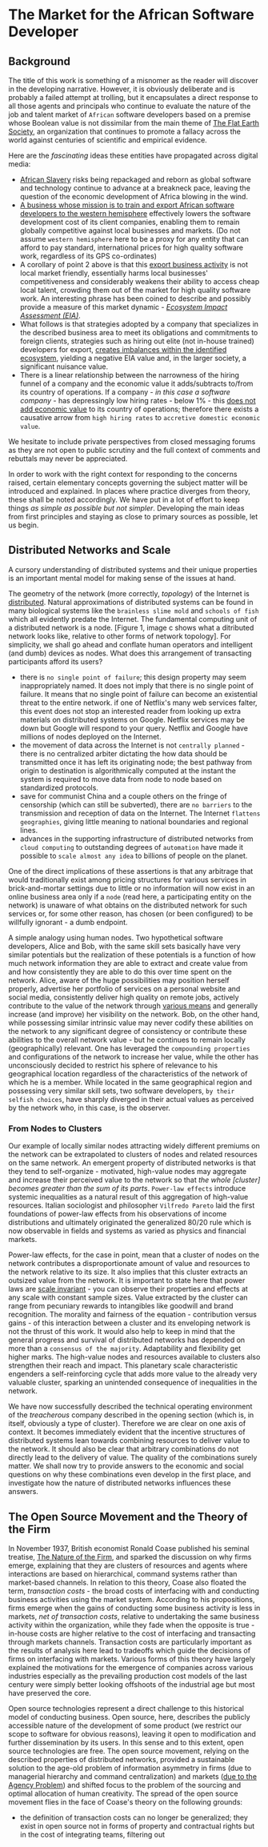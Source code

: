 # The Market for the African Software Developer

## Background
The title of this work is something of a misnomer as the reader will discover in the developing narrative. However, it is obviously deliberate and is probably a failed attempt at trolling, but it encapsulates a direct response to all those agents and principals who continue to evaluate the nature of the job and talent market of `African` software developers based on a premise whose Boolean value is not dissimilar from the main theme of [The Flat Earth Society](https://www.tfes.org), an organization that continues to  promote a fallacy across the world against centuries of scientific and empirical evidence. 

Here are the _fascinating_ ideas these entities have propagated across digital media:

- [African Slavery](https://nairametrics.com/artificial-intelligence-andela-and-africas-looming-technology-slavery-3-2/) risks being repackaged and reborn as global software and technology continue to advance at a breakneck pace, leaving the question of the economic development of Africa blowing in the wind.
- [A business whose mission is to train and export African software developers to the western hemisphere](https://nairametrics.com/artificial-intelligence-andela-and-africas-looming-technology-slavery-3-2/) effectively lowers the software development cost of its client companies, enabling them to remain globally competitive against local businesses and markets. (Do not assume `western hemisphere` here to be a proxy for any entity that can afford to pay standard, international prices for high quality software work, regardless of its GPS co-ordinates)
- A corollary of point 2 above is that this [export business activity](https://nairametrics.com/artificial-intelligence-andela-and-africas-looming-technology-slavery-3-2/) is not local market friendly, essentially harms local businesses' competitiveness and considerably weakens their ability to access cheap local talent, crowding them out of the market for high quality software work. An interesting phrase has been coined to describe and possibly provide a measure of this market dynamic - [_Ecosystem Impact Assessment (EIA)_](https://nairametrics.com/much-ado-nothing-andela-uproar/).
- What follows is that strategies adopted by a company that specializes in the described business area to meet its obligations and commitments to foreign clients, strategies such as hiring out elite (not in-house trained) developers for export, [creates imbalances within the identified ecosystem](https://nairametrics.com/much-ado-nothing-andela-uproar/), yielding a negative EIA value and, in the larger society, a significant nuisance value.
- There is a linear relationship between the narrowness of the hiring funnel of a company and the economic value it adds/subtracts to/from its country of operations. If a company - _in this case a software company_ - has depressingly low hiring rates - below 1% - this [does not add economic value](https://nairametrics.com/artificial-intelligence-andela-and-africas-looming-technology-slavery-3-2/) to its country of operations; therefore there exists a causative arrow from `high hiring rates` to `accretive domestic economic value`.

We hesitate to include private perspectives from closed messaging forums as they are not open to public scrutiny and the full context of comments and rebuttals may never be appreciated. 

 In order to work with the right context for responding to the concerns raised, certain elementary concepts governing the subject matter will be introduced and explained. In places where practice diverges from theory, these shall be noted accordingly. We have put in a lot of effort to keep things _as simple as possible but not simpler_. Developing the main ideas from first principles and staying as close to primary sources as possible, let us begin. 

## Distributed Networks and Scale
A cursory understanding of distributed systems and their unique properties is an important mental model for making sense of the issues at hand.

The geometry of the network (more correctly, _topology_) of the Internet is [distributed](https://www.youtube.com/watch?v=Dxcc6ycZ73M). Natural approximations of distributed systems can be found in many biological systems like the `brainless slime mold` and `schools of fish` which all evidently predate the Internet. The fundamental computing unit of a distributed network is a node. [Figure 1, image c shows what a ditributed network looks like, relative to other forms of network topology].  For simplicity, we shall go ahead and conflate human operators and intelligent (and dumb) devices as nodes. What does this arrangement of transacting participants afford its users? 

- there is `no single point of failure`; this design property may seem inappropriately named. It does not imply that there is no single point of failure. It means that no single point of failure can become an existential threat to the entire network. if one of Netflix's many web services falter, this event does not stop an interested reader from looking up extra materials on distributed systems on Google. Netflix services may be down but Google will respond to your query. Netflix and Google have millions of nodes deployed on the Internet. 
- the movement of data across the Internet is not `centrally planned` - there is no centralized arbiter dictating the how data should be transmitted once it has left its originating node; the best pathway from origin to destination is algorithmically computed at the instant the system is required to move data from node to node based on standardized protocols.
- save for communist China and a couple others on the fringe of censorship (which can still be subverted), there are `no barriers` to the transmission and reception of data on the Internet. The Internet `flattens geographies`, giving little meaning to national boundaries and regional lines.
- advances in the supporting infrastructure of distributed networks from `cloud computing` to outstanding degrees of `automation` have made it possible to `scale almost any idea` to billions of people on the planet. 

One of the direct implications of these assertions is that any arbitrage that would traditionally exist among pricing structures for various services in brick-and-mortar settings due to little or no information will now exist in an online business area only if a `node` (read here, a participating entity on the network) is unaware of what obtains on the distributed network for such services or, for some other reason, has chosen (or been configured) to be willfully ignorant - a dumb endpoint.

A simple analogy using human nodes. Two hypothetical software developers, Alice and Bob, with the same skill sets basically have very similar potentials but the realization of these potentials is a function of how much network information they are able to extract and create value from and how consistently they are able to do this over time spent on the network. Alice, aware of the huge possibilities may position herself properly, advertise her portfolio of services on a personal website and social media, consistently deliver high quality on remote jobs, actively contribute to the value of the network through [various means](https://github.com) and generally increase (and improve) her visibility on the network. Bob, on the other hand, while possessing similar intrinsic value may never codify these abilities on the network to any significant degree of consistency or contribute these abilities to the overall network value - but he continues to remain locally (geographically) relevant. One has leveraged the `compounding properties` and configurations of the network to increase her value, while the other has unconsciously decided to restrict his sphere of relevance to his geographical location regardless of the characteristics of the network of which he is a member. While located in the same geographical region and possessing very similar skill sets, two software developers, `by their selfish choices`, have sharply diverged in their actual values as perceived by the network who, in this case, is the observer.

### From Nodes to Clusters
Our example of locally similar nodes attracting widely different premiums on the network can be extrapolated to clusters of nodes and related resources on the same network. An emergent property of distributed networks is that they tend to self-organize - motivated, high-value nodes may aggregate and increase their perceived value to the network so that _the whole [cluster] becomes greater than the sum of its parts_. `Power-law effects` introduce systemic inequalities as a natural result of this aggregation of high-value resources. Italian sociologist and philosopher `Vilfredo Pareto` laid the first foundations of power-law effects from his observations of income distributions and ultimately originated the generalized 80/20 rule which is now observable in fields and systems as varied as physics and financial markets. 

Power-law effects, for the case in point, mean that a cluster of nodes on the network contributes a disproportionate amount of value and resources to the network relative to its size. It also implies that this cluster extracts an outsized value from the network. It is important to state here that power laws are [scale invariant](https://en.wikipedia.org/wiki/Scale_invariance) - you can observe their properties and effects at any scale with constant sample sizes. Value extracted by the cluster can range from pecuniary rewards to intangibles like goodwill and brand recognition. The morality and fairness of the equation - contribution versus gains - of this interaction between a cluster and its enveloping network is not the thrust of this work. It would also help to keep in mind that the general progress and survival of distributed networks has depended on more than a `consensus of the majority`. Adaptability and flexibility get higher marks. The high-value nodes and resources available to clusters also strengthen their reach and impact. This planetary scale characteristic engenders a self-reinforcing cycle that adds more value to the already very valuable cluster, sparking an unintended consequence of inequalities in the network.

We have now successfully described the technical operating environment of the _treacherous_ company described in the opening section (which is, in itself, obviously a type of cluster). Therefore we are clear on one axis of context. It becomes immediately evident that the incentive structures of distributed systems lean towards combining resources to deliver value to the network. It should also be clear that arbitrary combinations do not directly lead to the delivery of value. The quality of the combinations surely matter. We shall now try to provide answers to the economic and social questions on why these combinations even develop in the first place, and investigate how the nature of distributed networks influences these answers.


## The Open Source Movement and the Theory of the Firm
In November 1937, British economist Ronald Coase published his seminal treatise, [The Nature of the Firm](https://msuweb.montclair.edu/~lebelp/CoaseNatFirmEc1937.pdf), and sparked the discussion on why firms emerge, explaining that they are clusters of resources and agents where interactions are based on hierarchical, command systems rather than market-based channels. In relation to this theory, Coase also floated the term, _transaction costs_ - the broad costs of interfacing with and conducting business activities using the market system. According to his propositions, firms emerge when the gains of conducting some business activity is less in markets, _net of transaction costs_, relative to undertaking the same business activity within the organization, while they fade when the opposite is true - in-house costs are higher relative to the cost of interfacing and transacting through markets channels. Transaction costs are particularly important as the results of analysis here lead to tradeoffs which guide the decisions of firms on interfacing with markets. Various forms of this theory have largely explained the motivations for the emergence of companies across various industries especially as the prevailing production cost models of the last century were simply better looking offshoots of the industrial age but most have preserved the core. 

Open source technologies represent a direct challenge to this historical model of conducting business. Open source, here, describes the publicly accessible nature of the development of some product (we restrict our scope to software for obvious reasons), leaving it open to modification and further dissemination by its users. In this sense and to this extent, open source technologies are free. The open source movement, relying on the described properties of distributed networks, provided a sustainable solution to the age-old problem of information asymmetry in firms (due to managerial hierarchy and command centralization) and markets ([due to the Agency Problem](https://en.wikipedia.org/wiki/Principal%E2%80%93agent_problem)) and shifted focus to the problem of the sourcing and optimal allocation of human creativity. The spread of the open source movement flies in the face of Coase's theory on the following grounds:

- the definition of transaction costs can no longer be generalized; they exist in open source not in forms of property and contractual rights but in the cost of integrating teams, filtering out


